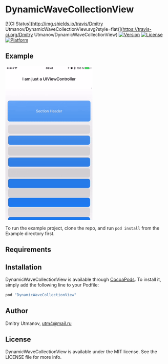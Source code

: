 # DynamicWaveCollectionView

[![CI Status](http://img.shields.io/travis/Dmitry Utmanov/DynamicWaveCollectionView.svg?style=flat)](https://travis-ci.org/Dmitry Utmanov/DynamicWaveCollectionView)
[![Version](https://img.shields.io/cocoapods/v/DynamicWaveCollectionView.svg?style=flat)](http://cocoapods.org/pods/DynamicWaveCollectionView)
[![License](https://img.shields.io/cocoapods/l/DynamicWaveCollectionView.svg?style=flat)](http://cocoapods.org/pods/DynamicWaveCollectionView)
[![Platform](https://img.shields.io/cocoapods/p/DynamicWaveCollectionView.svg?style=flat)](http://cocoapods.org/pods/DynamicWaveCollectionView)

## Example

[![Visual](https://raw.githubusercontent.com/CoolCodeFactory/DynamicWaveCollectionView/master/visual.gif)](http://cocoapods.org/pods/DynamicWaveCollectionView)

To run the example project, clone the repo, and run `pod install` from the Example directory first.

## Requirements

## Installation

DynamicWaveCollectionView is available through [CocoaPods](http://cocoapods.org). To install
it, simply add the following line to your Podfile:

```ruby
pod "DynamicWaveCollectionView"
```

## Author

Dmitry Utmanov, utm4@mail.ru

## License

DynamicWaveCollectionView is available under the MIT license. See the LICENSE file for more info.
